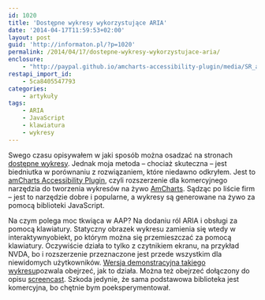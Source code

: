 ```yaml
---
id: 1020
title: 'Dostępne wykresy wykorzystujące ARIA'
date: '2014-04-17T11:59:53+02:00'
layout: post
guid: 'http://informaton.pl/?p=1020'
permalink: /2014/04/17/dostepne-wykresy-wykorzystujace-aria/
enclosure:
    - "http://paypal.github.io/amcharts-accessibility-plugin/media/SR_amChartsAccessibility.mov\n7002112\nvideo/quicktime\n"
restapi_import_id:
    - 5ca8405547793
categories:
    - artykuły
tags:
    - ARIA
    - JavaScript
    - klawiatura
    - wykresy
---
```


Swego czasu opisywałem w jaki sposób można osadzać na stronach [dostępne wykresy](http://informaton.pl/?p=88). Jednak moja metoda – chociaż skuteczna – jest biedniutka w porównaniu z rozwiązaniem, które niedawno odkryłem. Jest to [amCharts Accessibility Plugin](http://paypal.github.io/amcharts-accessibility-plugin/), czyli rozszerzenie dla komercyjnego narzędzia do tworzenia wykresów na żywo [AmCharts](http://www.amcharts.com/). Sądząc po liście firm – jest to narzędzie dobre i popularne, a wykresy są generowane na żywo za pomocą biblioteki JavaScript.

Na czym polega moc tkwiąca w AAP? Na dodaniu ról ARIA i obsługi za pomocą klawiatury. Statyczny obrazek wykresu zamienia się wtedy w interaktywnyobiekt, po którym można się przemieszczać za pomocą klawiatury. Oczywiście działa to tylko z czytnikiem ekranu, na przykład NVDA, bo i rozszerzenie przeznaczone jest przede wszystkim dla niewidomych użytkowników. [Wersja demonstracyjna takiego wykresu](http://paypal.github.io/amcharts-accessibility-plugin/demo.html)pozwala obejrzeć, jak to działa. Można też obejrzeć dołączony do opisu [screencast](http://paypal.github.io/amcharts-accessibility-plugin/media/SR_amChartsAccessibility.mov). Szkoda jedynie, że sama podstawowa biblioteka jest komercyjna, bo chętnie bym poeksperymentował.